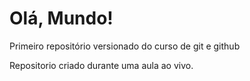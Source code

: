# Olá, Mundo!
 Primeiro repositório versionado do curso de git e github

Repositorio criado durante uma aula ao vivo.
